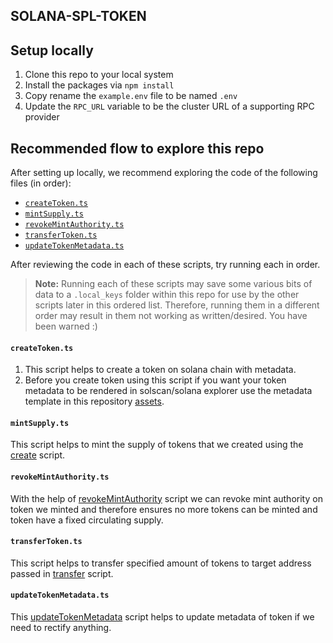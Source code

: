 ## SOLANA-SPL-TOKEN

## Setup locally

1. Clone this repo to your local system
2. Install the packages via `npm install`
3. Copy rename the `example.env` file to be named `.env`
4. Update the `RPC_URL` variable to be the cluster URL of a supporting RPC provider

## Recommended flow to explore this repo

After setting up locally, we recommend exploring the code of the following files (in order):

- [`createToken.ts`](./scripts/createToken.ts.ts)
- [`mintSupply.ts`](./scripts/mintSupply.ts)
- [`revokeMintAuthority.ts`](./scripts/revokeMintAuthority.ts)
- [`transferToken.ts`](./scripts/transferToken.ts)
- [`updateTokenMetadata.ts`](./scripts/updateTokenMetadata.ts)

After reviewing the code in each of these scripts, try running each in order.

> **Note:** Running each of these scripts may save some various bits of data to a `.local_keys`
> folder within this repo for use by the other scripts later in this ordered list. Therefore,
> running them in a different order may result in them not working as written/desired. You have been
> warned :)

#### `createToken.ts`

1. This script helps to create a token on solana chain with metadata.
2. Before you create token using this script if you want your token metadata to be rendered in solscan/solana explorer use the metadata template in this repository [assets](./assets/JIN_Metadata.json).

#### `mintSupply.ts`

This script helps to mint the supply of tokens that we created using the [create](./scripts/createToken.ts) script.

#### `revokeMintAuthority.ts`

With the help of [revokeMintAuthority](./scripts/revokeMintAuthority.ts) script we can revoke mint authority on token we minted and therefore ensures no more tokens can be minted and token have a fixed circulating supply.

#### `transferToken.ts`

This script helps to transfer specified amount of tokens to target address passed in [transfer](./scripts/transferTokens.ts) script.

#### `updateTokenMetadata.ts`

This [updateTokenMetadata](./scripts/updateTokenMetadata.ts) script helps to update metadata of token if we need to rectify anything.
